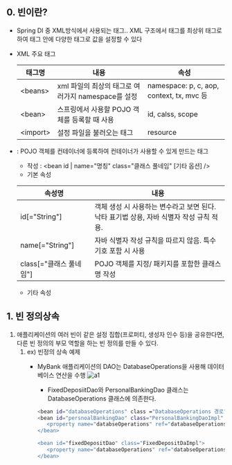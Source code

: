 ## 0. 빈이란?
- Spring DI 중 XML방식에서 사용되는 태그.. XML 구조에서 <beans> 태그를 최상위 태그로 하여 <beans> 태그 안에 다양한 태그로 값을 설정할 수 있다
- XML 주요 태그
   
   |태그명|내용|속성|
   |----------|----|----|
   |&lt;beans&gt;|xml 파일의 최상의 태그로 여러가지 namespace를 설정|namespace: p, c, aop, context, tx, mvc 등|
   |&lt;bean&gt;| 스프링에서 사용할 POJO 객체를 등록할 때 사용| id, calss, scope|
   |&lt;import&gt;| 설정 파일을 불러오는 태그|resource|
   
- <bean> : POJO 객체를 컨테이너에 등록하여 컨테이너가 사용할 수 있게 만드는 태그
   - 작성 : <bean id | name="명칭" class="클래스 풀네임" [기타 옵션] />
   - 기본 속성   
   
   |속성명|내용|
   |------|----|
   |id[="String"]|객체 생성 시 사용하는 변수라고 보면 된다.<br> 낙타 표기법 상용, 자바 식별자 작성 규칙 적용.
   |name[="String"]| 자바 식별자 작성 규칙을 따르지 않음. 특수 기호 포함 시 사용|
   |class[="클래스 풀네임"]| POJO 객체를 지정/ 패키지를 포함한 클래스명 작성|

   - <bean> 기타 속성
   
   
## 1. 빈 정의상속
1. 애플리케이션의 여러 빈이 같은 설정 집합(프로퍼티, 생성자 인수 등)을 공유한다면, 다른 빈 정의의 부모 역할을 하는 빈 정의를 만들 수 있다.
   1. ex) 빈정의 상속 예제
      - MyBank 애플리케이션의 DAO는 DatabaseOperations을 사용해 데이터베이스 연산을 수행
      ![a1](https://img1.daumcdn.net/thumb/R1280x0/?scode=mtistory2&fname=https%3A%2F%2Fblog.kakaocdn.net%2Fdn%2FcZ4FMP%2FbtqF15UiENL%2FHKcnR9kmQIYRIAd3UKyZZ1%2Fimg.png)
      
         - FixedDeposiitDao와 PersonalBankingDao 클래스는 DatabaseOperations 클래스에 의존한다.
         
         ```sh
         <bean id="databaseOperations" class ="DatabaseOperations 경로">
         <bean id="persnoalBankingDao" class="PersonalBankingDaoImpl" 경로">
            <property name="databseOperations" ref="databaseOperations" />
         </bean>
         
         <bean id="fixedDepositDao" class="FixedDepositDaImpl">
            <property name="databaseOperations" ref="databseOperations" />
         </bean>
         
         ```
